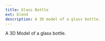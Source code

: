 ```yaml
---
title: Glass Bottle
ext: blend
description: A 3D model of a glass bottle.
---
```

A 3D Model of a glass bottle.